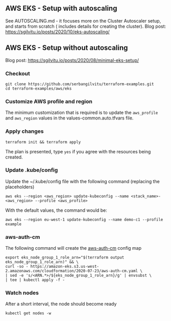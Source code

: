## AWS EKS - Setup with autoscaling
See AUTOSCALING.md - it focuses more on the Cluster Autoscaler setup, and starts from scratch ( includes details for creating the cluster).
Blog post: https://sgilvitu.io/posts/2020/10/eks-autoscaling/

## AWS EKS - Setup without autoscaling
Blog post: https://sgilvitu.io/posts/2020/08/minimal-eks-setup/

### Checkout

```
git clone https://github.com/serbangilvitu/terraform-examples.git
cd terraform-examples/aws/eks
```

### Customize AWS profile and region
The minimum customization that is required is to update the `aws_profile` and `aws_region` values in the values-common.auto.tfvars file.

### Apply changes
```
terraform init && terraform apply
```

The plan is presented, type `yes` if you agree with the resources being created.

### Update .kube/config
Update the ~/.kube/config file with the following command (replacing the placeholders)

```
aws eks --region <aws_region> update-kubeconfig --name <stack_name>-<aws_region> --profile <aws_profile>
```

With the default values, the command would be:

```
aws eks --region eu-west-1 update-kubeconfig --name demo-c1 --profile example
```

### aws-auth-cm

The following command will create the [aws-auth-cm](https://docs.aws.amazon.com/eks/latest/userguide/add-user-role.html) config map

```
export eks_node_group_1_role_arn="$(terraform output eks_node_group_1_role_arn)" && \
curl -so - https://amazon-eks.s3.us-west-2.amazonaws.com/cloudformation/2020-07-23/aws-auth-cm.yaml \
| sed -e 's/<ARN.*>/${eks_node_group_1_role_arn}/g' | envsubst \
| tee | kubectl apply -f -
```

### Watch nodes

After a short interval, the node should become ready
```
kubectl get nodes -w
```

